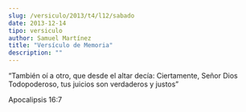 ```yaml
---
slug: /versiculo/2013/t4/l12/sabado
date: 2013-12-14
tipo: versiculo
author: Samuel Martínez
title: "Versículo de Memoria"
description: ""
---
```


“También oí a otro, que desde el altar decía: Ciertamente, Señor Dios Todopoderoso, tus juicios son verdaderos y justos”

Apocalipsis 16:7
